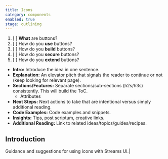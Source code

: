 ```yaml
---
title: Icons
category: components
enabled: true
stage: outlining
---
```


1. [ ] **What** are buttons?
2. [ ] How do you **use** buttons?
3. [ ] How do you **build** buttons?
4. [ ] How do you **secure** buttons?
5. [ ] How do you **extend** buttons?

- **Intro:** Introduce the idea in one sentence.
- **Explanation:** An elevator pitch that signals the reader to continue or not (keep looking for relevant page).
- **Sections/Features:** Separate sections/sub-sections (h2s/h3s) consistently. This will build the ToC.
    - Attributes
- **Next Steps:** Next actions to take that are intentional versus simply additional reading.
- **Code Examples:** Code examples and snippets.
- **Insights:** Tips, post scriptum, creative links.
- **Additional Reading:** Link to related ideas/topics/guides/recipes.


## Introduction

Guidance and suggestions for using icons with Streams UI.|
